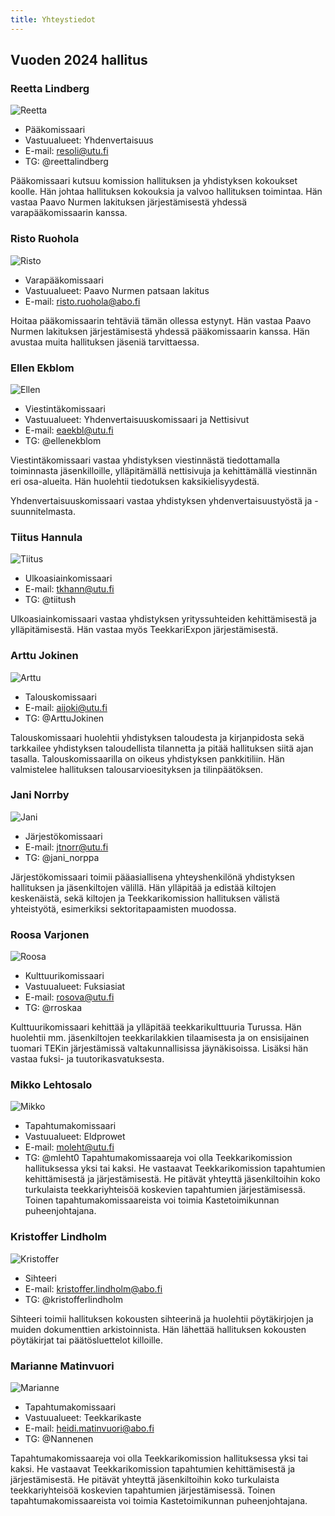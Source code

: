 ```yaml
---
title: Yhteystiedot
---
```

## Vuoden 2024 hallitus

### Reetta Lindberg

![Reetta](/board/2024/reetta-lindberg-min.jpg)

* Pääkomissaari
* Vastuualueet: Yhdenvertaisuus
* E-mail: resoli@utu.fi
* TG: @reettalindberg

Pääkomissaari kutsuu komission hallituksen ja yhdistyksen kokoukset koolle. Hän johtaa hallituksen kokouksia ja valvoo hallituksen toimintaa. Hän vastaa Paavo Nurmen lakituksen järjestämisestä yhdessä varapääkomissaarin kanssa.



### Risto Ruohola

![Risto](/board/2024/risto-ruohola-min.jpg)

* Varapääkomissaari
* Vastuualueet: Paavo Nurmen patsaan lakitus
* E-mail: risto.ruohola@abo.fi

Hoitaa pääkomissaarin tehtäviä tämän ollessa estynyt. Hän vastaa Paavo Nurmen lakituksen järjestämisestä yhdessä pääkomissaarin kanssa. Hän avustaa muita hallituksen jäseniä tarvittaessa.

### Ellen Ekblom

![Ellen](/board/2024/ellen-ekblom-min.jpg)

* Viestintäkomissaari
* Vastuualueet: Yhdenvertaisuuskomissaari ja Nettisivut
* E-mail: eaekbl@utu.fi
* TG: @ellenekblom

Viestintäkomissaari vastaa yhdistyksen viestinnästä tiedottamalla toiminnasta jäsenkilloille, ylläpitämällä nettisivuja ja kehittämällä viestinnän eri osa-alueita. Hän huolehtii tiedotuksen kaksikielisyydestä.

Yhdenvertaisuuskomissaari vastaa yhdistyksen yhdenvertaisuustyöstä ja -suunnitelmasta.

### Tiitus Hannula

![Tiitus](/board/2024/tiitus-hannula-min.jpg)

* Ulkoasiainkomissaari
* E-mail: tkhann@utu.fi
* TG: @tiitush

Ulkoasiainkomissaari vastaa yhdistyksen yrityssuhteiden kehittämisestä ja ylläpitämisestä. Hän vastaa myös TeekkariExpon järjestämisestä.

### Arttu Jokinen

![Arttu](/board/2024/arttu-jokinen-min.jpg)

* Talouskomissaari
* E-mail: aijoki@utu.fi
* TG: @ArttuJokinen

Talouskomissaari huolehtii yhdistyksen taloudesta ja kirjanpidosta sekä tarkkailee yhdistyksen taloudellista tilannetta ja pitää hallituksen siitä ajan tasalla. Talouskomissaarilla on oikeus yhdistyksen pankkitiliin. Hän valmistelee hallituksen talousarvioesityksen ja tilinpäätöksen.

### Jani Norrby

![Jani](/board/2024/jani-norrby-min.jpg)

* Järjestökomissaari
* E-mail: jtnorr@utu.fi
* TG: @jani_norppa

Järjestökomissaari toimii pääasiallisena yhteyshenkilönä yhdistyksen hallituksen ja jäsenkiltojen välillä. Hän ylläpitää ja edistää kiltojen keskenäistä, sekä kiltojen ja Teekkarikomission hallituksen välistä yhteistyötä, esimerkiksi sektoritapaamisten muodossa.

### Roosa Varjonen

![Roosa](/board/2024/roosa-varjonen-min.jpg)

* Kulttuurikomissaari
* Vastuualueet: Fuksiasiat
* E-mail: rosova@utu.fi
* TG: @rroskaa

Kulttuurikomissaari kehittää ja ylläpitää teekkarikulttuuria Turussa. Hän huolehtii mm. jäsenkiltojen teekkarilakkien tilaamisesta ja on ensisijainen tuomari TEKin järjestämissä valtakunnallisissa jäynäkisoissa. Lisäksi hän vastaa fuksi- ja tuutorikasvatuksesta.

### Mikko Lehtosalo

![Mikko](/board/2024/mikko-lehtosalo-min.jpg)

* Tapahtumakomissaari
* Vastuualueet: Eldprowet
* E-mail: moleht@utu.fi
* TG: @mleht0
Tapahtumakomissaareja voi olla Teekkarikomission hallituksessa yksi tai kaksi. He vastaavat Teekkarikomission tapahtumien kehittämisestä ja järjestämisestä. He pitävät yhteyttä jäsenkiltoihin koko turkulaista teekkariyhteisöä koskevien tapahtumien järjestämisessä. Toinen tapahtumakomissaareista voi toimia Kastetoimikunnan puheenjohtajana.

### Kristoffer Lindholm

![Kristoffer](/board/2024/kristoffer-lindholm-min.jpg)

* Sihteeri
* E-mail: kristoffer.lindholm@abo.fi
* TG: @kristofferlindholm

Sihteeri toimii hallituksen kokousten sihteerinä ja huolehtii pöytäkirjojen ja muiden dokumenttien arkistoinnista. Hän lähettää hallituksen kokousten pöytäkirjat tai päätösluettelot killoille.
### Marianne Matinvuori

![Marianne](/board/2024/marianne-matinvuori-min.jpg)

* Tapahtumakomissaari
* Vastuualueet: Teekkarikaste
* E-mail: heidi.matinvuori@abo.fi
* TG: @Nannenen

Tapahtumakomissaareja voi olla Teekkarikomission hallituksessa yksi tai kaksi. He vastaavat Teekkarikomission tapahtumien kehittämisestä ja järjestämisestä. He pitävät yhteyttä jäsenkiltoihin koko turkulaista teekkariyhteisöä koskevien tapahtumien järjestämisessä. Toinen tapahtumakomissaareista voi toimia Kastetoimikunnan puheenjohtajana.
